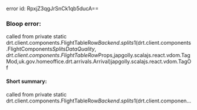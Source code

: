 error id: RpxjZ3qgJrSnCk1qb5ducA==
### Bloop error:

called from private static drt.client.components.FlightTableRow$Backend.splits$1(drt.client.components.FlightComponents$SplitsDataQuality,drt.client.components.FlightTableRow$Props,japgolly.scalajs.react.vdom.TagMod,uk.gov.homeoffice.drt.arrivals.Arrival)japgolly.scalajs.react.vdom.TagOf
#### Short summary: 

called from private static drt.client.components.FlightTableRow$Backend.splits$1(drt.client.componen...